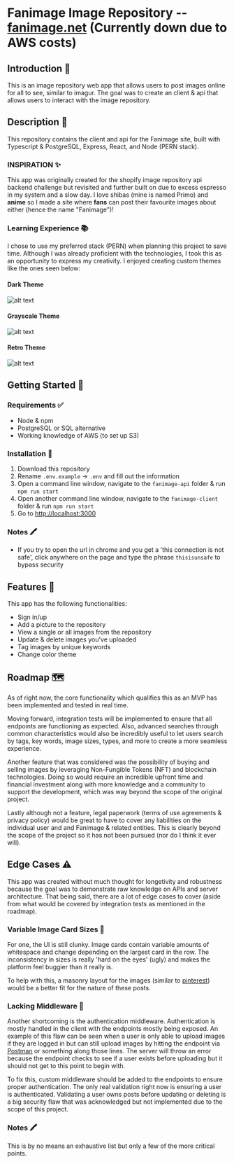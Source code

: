 # Fanimage Image Repository -- [fanimage.net](http://fanimage.net) (Currently down due to AWS costs)

## Introduction 🎩

This is an image repository web app that allows users to post images online for all to see, similar to imagur. The goal was to create an client & api that allows users to interact with the image repository.

## Description 📝

This repository contains the client and api for the Fanimage site, built with Typescript & PostgreSQL, Express, React, and Node (PERN stack).

### INSPIRATION ✨

This app was originally created for the shopify image repository api backend challenge but revisited and further built on due to excess espresso in my system and a slow day. I love shibas (mine is named Primo) and **anime** so I made a site where **fans** can post their favourite images about either (hence the name "Fanimage")!

### Learning Experience 📚

I chose to use my preferred stack (PERN) when planning this project to save time. Although I was already proficient with the technologies, I took this as an opportunity to express my creativity. I enjoyed creating custom themes like the ones seen below:

#### Dark Theme

![alt text](./assets/theme-dark.png 'Dark Theme')

#### Grayscale Theme

![alt text](./assets/theme-gray.png 'Gray Theme')

#### Retro Theme

![alt text](./assets/theme-retro.png 'Retro Theme')

## Getting Started 🏁

### Requirements ✅

- Node & npm
- PostgreSQL or SQL alternative
- Working knowledge of AWS (to set up S3)

### Installation 💾

1. Download this repository
2. Rename `.env.example` -> `.env` and fill out the information
3. Open a command line window, navigate to the `fanimage-api` folder & run `npm run start`
4. Open another command line window, navigate to the `fanimage-client` folder & run `npm run start`
5. Go to [http://localhost:3000](http://localhost:3000)

### Notes 🖍

- If you try to open the url in chrome and you get a 'this connection is not safe', click anywhere on the page and type the phrase `thisisunsafe` to bypass security

## Features 🧩

This app has the following functionalities:

- Sign in/up
- Add a picture to the repository
- View a single or all images from the repository
- Update & delete images you've uploaded
- Tag images by unique keywords
- Change color theme

## Roadmap 🗺

As of right now, the core functionality which qualifies this as an MVP has been implemented and tested in real time.

Moving forward, integration tests will be implemented to ensure that all endpoints are functioning as expected. Also, advanced searches through common characteristics would also be incredibly useful to let users search by tags, key words, image sizes, types, and more to create a more seamless experience.

Another feature that was considered was the possibility of buying and selling images by leveraging Non-Fungible Tokens (NFT) and blockchain technologies. Doing so would require an incredible upfront time and financial investment along with more knowledge and a community to support the development, which was way beyond the scope of the original project.

Lastly although not a feature, legal paperwork (terms of use agreements & privacy policy) would be great to have to cover any liabilities on the individual user and and Fanimage & related entities. This is clearly beyond the scope of the project so it has not been pursued (nor do I think it ever will).

## Edge Cases ⚠️

This app was created without much thought for longetivity and robustness because the goal was to demonstrate raw knowledge on APIs and server architecture. That being said, there are a lot of edge cases to cover (aside from what would be covered by integration tests as mentioned in the roadmap).

### Variable Image Card Sizes 🚩

For one, the UI is still clunky. Image cards contain variable amounts of whitespace and change depending on the largest card in the row. The inconsistency in sizes is really 'hard on the eyes' (ugly) and makes the platform feel buggier than it really is.

To help with this, a masonry layout for the images (similar to [pinterest](https://pinterest.com)) would be a better fit for the nature of these posts.

### Lacking Middleware 🚩

Another shortcoming is the authentication middleware. Authentication is mostly handled in the client with the endpoints mostly being exposed. An example of this flaw can be seen when a user is only able to upload images if they are logged in but can still upload images by hitting the endpoint via [Postman](https://www.postman.com/) or something along those lines. The server will throw an error because the endpoint checks to see if a user exists before uploading but it should not get to this point to begin with.

To fix this, custom middleware should be added to the endpoints to ensure proper authentication. The only real validation right now is ensuring a user is authenticated. Validating a user owns posts before updating or deleting is a big security flaw that was acknowledged but not implemented due to the scope of this project.

### Notes 🖍

This is by no means an exhaustive list but only a few of the more critical points.
